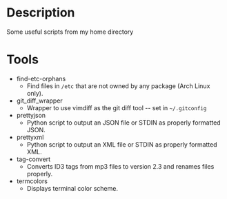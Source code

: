 # Description

Some useful scripts from my home directory

# Tools

* find-etc-orphans
    * Find files in `/etc` that are not owned by any package (Arch Linux only).
* git\_diff\_wrapper
    * Wrapper to use vimdiff as the git diff tool -- set in `~/.gitconfig`
* prettyjson
    * Python script to output an JSON file or STDIN as properly formatted JSON.
* prettyxml
    * Python script to output an XML file or STDIN as properly formatted XML.
* tag-convert
    * Converts ID3 tags from mp3 files to version 2.3 and renames files
      properly.
* termcolors
    * Displays terminal color scheme.
